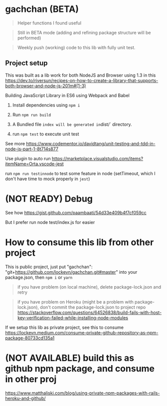 # gachchan (BETA)

> Helper functions I found useful

> Still in BETA mode (adding and refining package structure will be performed)

> Weekly push (working) code to this lib with fully unit test.

## Project setup

This was built as a lib work for both NodeJS and Browser
using 1.3 in this https://dev.to/riversun/recipes-on-how-to-create-a-library-that-supports-both-browser-and-node-js-201m#(1-3)

Building JavaScript Library in ES6 using Webpack and Babel

1. Install dependencies using `npm i`
2. Run `npm run build`
3. A Bundled file `index will be generated in`dist/` directory.

4. run `npm test` to execute unit test

See more https://www.codementor.io/davidtang/unit-testing-and-tdd-in-node-js-part-1-8t714s877

Use plugin to auto run https://marketplace.visualstudio.com/items?itemName=Orta.vscode-jest

run `npm run testinnode` to test some feature in node (setTimeout, which I don't have time to mock properly in `jest`)

# (NOT READY) Debug

See how https://gist.github.com/paambaati/54d33e409b4f7cf059cc

But I prefer run node test/index.js for easier

# How to consume this lib from other project

This is public project,
just put "gachchan": "git+https://github.com/lockevn/gachchan.git#master" into your package.json, then `npm i` or `yarn`

> if you have problem (on local machine), delete package-lock.json and retry

> if you have problem on Heroku (might be a problem with package-lock.json), don't commit the package-lock.json to project repo https://stackoverflow.com/questions/64526838/build-fails-with-host-key-verification-failed-while-installing-node-modules

If we setup this lib as private project, see this to consume https://lockevn.medium.com/consume-private-github-repository-as-npm-package-80733cd135a1

# (NOT AVAILABLE) build this as github npm package, and consume in other proj

https://www.matthaliski.com/blog/using-private-npm-packages-with-rails-heroku-and-github/
